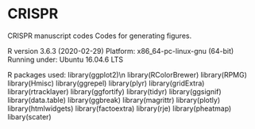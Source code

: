 # CRISPR
CRISPR manuscript codes
Codes for generating figures.

R version 3.6.3 (2020-02-29)
Platform: x86_64-pc-linux-gnu (64-bit)
Running under: Ubuntu 16.04.6 LTS

R packages used: 
library(ggplot2)\n
library(RColorBrewer)
library(RPMG)
library(Hmisc)
library(ggrepel)
library(plyr)
library(gridExtra)
library(rtracklayer) 
library(ggfortify)
library(tidyr)
library(ggsignif)
library(data.table)
library(ggbreak)
library(magrittr)
library(plotly)
library(htmlwidgets)
library(factoextra)
library(rje)
library(pheatmap)
libary(scater)



